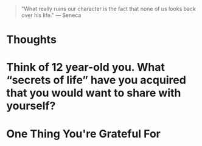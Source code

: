 
> \"What really ruins our character is the fact that none of us looks back over his life.\" — Seneca

# Thoughts

# Think of 12 year-old you. What “secrets of life” have you acquired that you would want to share with yourself?

# One Thing You're Grateful For

